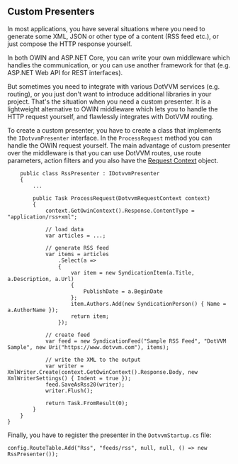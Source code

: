 ## Custom Presenters

In most applications, you have several situations where you need to generate some XML, JSON or other type of a content (RSS feed etc.), or just compose the HTTP response yourself. 

In both OWIN and ASP.NET Core, you can write your own middleware which handles the communication, or you can use another framework for that (e.g. ASP.NET Web API for REST interfaces).

But sometimes you need to integrate with various DotVVM services (e.g. routing), or you just don't want to introduce additional libraries in your project.
That's the situation when you need a custom presenter. It is a lightweight alternative to OWIN middleware which lets you to handle the HTTP request yourself, and flawlessly 
integrates with DotVVM routing.

To create a custom presenter, you have to create a class that implements the `IDotvvmPresenter` interface. In the `ProcessRequest` method you can handle the OWIN request yourself.
The main advantage of custom presenter over the middleware is that you can use DotVVM routes, use route parameters, action filters and you also have the
 [Request Context](/docs/tutorials/basics-request-context/{branch}) object.

```CSHARP
    public class RssPresenter : IDotvvmPresenter
    {
        ...

        public Task ProcessRequest(DotvvmRequestContext context)
        {
            context.GetOwinContext().Response.ContentType = "application/rss+xml";

            // load data
            var articles = ...;
            
            // generate RSS feed
            var items = articles
                .Select(a =>
                {
                    var item = new SyndicationItem(a.Title, a.Description, a.Url)
                    {
                        PublishDate = a.BeginDate
                    };
                    item.Authors.Add(new SyndicationPerson() { Name = a.AuthorName });
                    return item;
                });

            // create feed
            var feed = new SyndicationFeed("Sample RSS Feed", "DotVVM Sample", new Uri("https://www.dotvvm.com"), items);

            // write the XML to the output
            var writer = XmlWriter.Create(context.GetOwinContext().Response.Body, new XmlWriterSettings() { Indent = true });
            feed.SaveAsRss20(writer);
            writer.Flush();

            return Task.FromResult(0);
        }
    }
}
```

Finally, you have to register the presenter in the `DotvvmStartup.cs` file:

```CSHARP
config.RouteTable.Add("Rss", "feeds/rss", null, null, () => new RssPresenter());
```